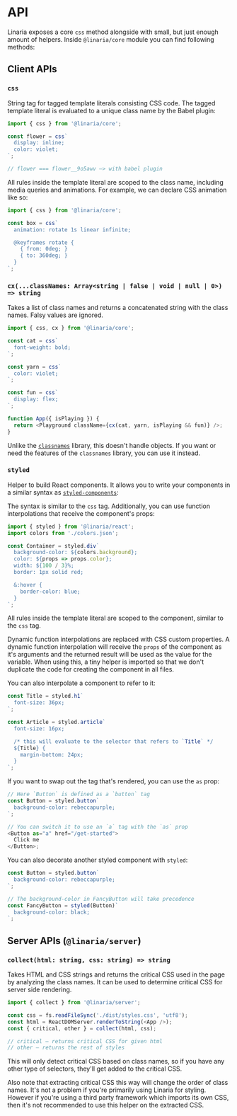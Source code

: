 # API

Linaria exposes a core `css` method alongside with small, but just enough amount of helpers. Inside `@linaria/core` module you can find following methods:

## Client APIs

### `css`

String tag for tagged template literals consisting CSS code. The tagged template literal is evaluated to a unique class name by the Babel plugin:

```js
import { css } from '@linaria/core';

const flower = css`
  display: inline;
  color: violet;
`;

// flower === flower__9o5awv –> with babel plugin
```

All rules inside the template literal are scoped to the class name, including media queries and animations. For example, we can declare CSS animation like so:

```js
import { css } from '@linaria/core';

const box = css`
  animation: rotate 1s linear infinite;

  @keyframes rotate {
    { from: 0deg; }
    { to: 360deg; }
  }
`;
```

### `cx(...classNames: Array<string | false | void | null | 0>) => string`

Takes a list of class names and returns a concatenated string with the class names. Falsy values are ignored.

```js
import { css, cx } from '@linaria/core';

const cat = css`
  font-weight: bold;
`;

const yarn = css`
  color: violet;
`;

const fun = css`
  display: flex;
`;

function App({ isPlaying }) {
  return <Playground className={cx(cat, yarn, isPlaying && fun)} />;
}
```

Unlike the [`classnames`](https://www.npmjs.com/package/classnames) library, this doesn't handle objects. If you want or need the features of the `classnames` library, you can use it instead.

### `styled`

Helper to build React components. It allows you to write your components in a similar syntax as [`styled-components`](https://www.styled-components.com/):

The syntax is similar to the `css` tag. Additionally, you can use function interpolations that receive the component's props:

```js
import { styled } from '@linaria/react';
import colors from './colors.json';

const Container = styled.div`
  background-color: ${colors.background};
  color: ${props => props.color};
  width: ${100 / 3}%;
  border: 1px solid red;

  &:hover {
    border-color: blue;
  }
`;
```

All rules inside the template literal are scoped to the component, similar to the `css` tag.

Dynamic function interpolations are replaced with CSS custom properties. A dynamic function interpolation will receive the `props` of the component as it's arguments and the returned result will be used as the value for the variable. When using this, a tiny helper is imported so that we don't duplicate the code for creating the component in all files.

You can also interpolate a component to refer to it:

```js
const Title = styled.h1`
  font-size: 36px;
`;

const Article = styled.article`
  font-size: 16px;

  /* this will evaluate to the selector that refers to `Title` */
  ${Title} {
    margin-bottom: 24px;
  }
`;
```

If you want to swap out the tag that's rendered, you can use the `as` prop:

```js
// Here `Button` is defined as a `button` tag
const Button = styled.button`
  background-color: rebeccapurple;
`;

// You can switch it to use an `a` tag with the `as` prop
<Button as="a" href="/get-started">
  Click me
</Button>;
```

You can also decorate another styled component with `styled`:

```js
const Button = styled.button`
  background-color: rebeccapurple;
`;

// The background-color in FancyButton will take precedence
const FancyButton = styled(Button)`
  background-color: black;
`;
```

## Server APIs (`@linaria/server`)

### `collect(html: string, css: string) => string`

Takes HTML and CSS strings and returns the critical CSS used in the page by analyzing the class names. It can be used to determine critical CSS for server side rendering.

```js
import { collect } from '@linaria/server';

const css = fs.readFileSync('./dist/styles.css', 'utf8');
const html = ReactDOMServer.renderToString(<App />);
const { critical, other } = collect(html, css);

// critical – returns critical CSS for given html
// other – returns the rest of styles
```

This will only detect critical CSS based on class names, so if you have any other type of selectors, they'll get added to the critical CSS.

Also note that extracting critical CSS this way will change the order of class names. It's not a problem if you're primarily using Linaria for styling. However if you're using a third party framework which imports its own CSS, then it's not recommended to use this helper on the extracted CSS.
